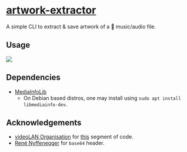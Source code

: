 # [artwork-extractor](https://github.com/alexmercerind/artwork-extractor)
A simple CLI to extract & save artwork of a 🎵 music/audio file.

## Usage
![](https://github.com/alexmercerind/artwork-extractor/blob/assets/screenshot.png)

## Dependencies

- [MediaInfoLib](https://github.com/MediaArea/MediaInfoLib)
  - On Debian based distros, one may install using `sudo apt install libmediainfo-dev`.
  
## Acknowledgements

- [videoLAN Organisation](https://www.videolan.org/) for [this](https://code.videolan.org/videolan/vlc-3.0/-/blob/master/modules/demux/xiph_metadata.c) segment of code.
- [René Nyffenegger](mailto:rene.nyffenegger@adp-gmbh.ch) for `base64` header.
